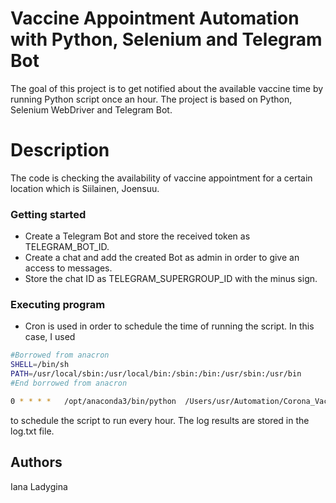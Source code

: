 # Vaccine Appointment Automation with Python, Selenium and Telegram Bot

The goal of this project is to get notified about the available vaccine time by running Python script once an hour. The project is based on Python, Selenium WebDriver and Telegram Bot.

# Description

The code is checking the availability of vaccine appointment for a certain location which is Siilainen, Joensuu. 

### Getting started

* Create a Telegram Bot and store the received token as TELEGRAM_BOT_ID. 
* Create a chat and add the created Bot as admin in order to give an access to messages. 
* Store the chat ID as TELEGRAM_SUPERGROUP_ID with the minus sign. 

### Executing program

* Cron is used in order to schedule the time of running the script. In this case, I used

```bash
#Borrowed from anacron
SHELL=/bin/sh
PATH=/usr/local/sbin:/usr/local/bin:/sbin:/bin:/usr/sbin:/usr/bin
#End borrowed from anacron

0 * * * *   /opt/anaconda3/bin/python  /Users/usr/Automation/Corona_Vaccine.py >> /Users/usr/Automation/log.txt
```

to schedule the script to run every hour. The log results are stored in the log.txt file. 

## Authors

Iana Ladygina